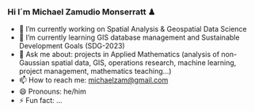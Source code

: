 ### Hi I´m Michael Zamudio Monserratt ♟

- 🔭 I’m currently working on Spatial Analysis & Geospatial Data Science
- 🌱 I’m currently learning GIS database management and Sustainable Development Goals (SDG-2023)
- 💬 Ask me about: projects in Applied Mathematics (analysis of non-Gaussian spatial data, GIS, operations research, machine learning, project management, mathematics teaching...)
- 📫 How to reach me: michaelzam@gmail.com
- 😄 Pronouns: he/him
- ⚡ Fun fact: ...


